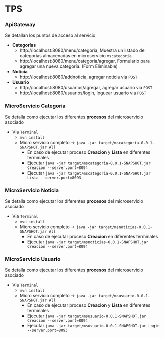 # TPS

### ApiGateway
Se detallan los puntos de acceso al servicio
* **Categorías**
  * http://localhost:8080/menu/categoria,  Muestra un listado de categorías almacenadas en microservicio `mscategoria`
  * http://localhost:8080/menu/categoria/agregar, Formulario para agregar una nueva categoría. (Form Eliminable)
* **Noticia**
  * http://localhost:8080/addnoticia, agregar noticia via `POST`
* **Usuario**
  * http://localhost:8080/usuarios/agregar, agregar usuario via `POST`
  * http://localhost:8080/usuarios/login, loguear usuario via `POST`
  
### MicroServicio Categoria
Se detalla como ejecutar los diferentes **procesos** del microservicio asociado
* Via `Terminal`
  * `mvn install`
  * Micro servicio completo -> `java -jar target/mscategoria-0.0.1-SNAPSHOT.jar All`
    * En caso de ejecutar proceso **Creacion** y **Lista** en diferentes terminales
    * Ejecutar `java -jar target/mscategoria-0.0.1-SNAPSHOT.jar Creacion --server.port=8094`
    * Ejecutar `java -jar target/mscategoria-0.0.1-SNAPSHOT.jar Lista --server.port=8093`
    
### MicroServicio Noticia
Se detalla como ejecutar los diferentes **procesos** del microservicio asociado
* Via `Terminal`
  * `mvn install`
  * Micro servicio completo -> `java -jar target/msnoticias-0.0.1-SNAPSHOT.jar All`
    * En caso de ejecutar proceso **Creacion**  en diferentes terminales
    * Ejecutar `java -jar target/msnoticias-0.0.1-SNAPSHOT.jar Creacion --server.port=8094`

### MicroServicio Usuario
Se detalla como ejecutar los diferentes **procesos** del microservicio asociado
* Via `Terminal`
  * `mvn install`
  * Micro servicio completo -> `java -jar target/msusuario-0.0.1-SNAPSHOT.jar All`
    * En caso de ejecutar proceso **Creacion** y **Lista** en diferentes terminales
    * Ejecutar `java -jar target/msusuario-0.0.1-SNAPSHOT.jar Creacion --server.port=8094`
    * Ejecutar `java -jar target/msusuario-0.0.1-SNAPSHOT.jar Login --server.port=8093`
   
